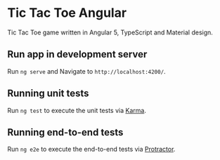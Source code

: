 # Tic Tac Toe Angular

Tic Tac Toe game written in Angular 5, TypeScript and Material design.

## Run app in development server
Run `ng serve` and Navigate to `http://localhost:4200/`.

## Running unit tests
Run `ng test` to execute the unit tests via [Karma](https://karma-runner.github.io).

## Running end-to-end tests
Run `ng e2e` to execute the end-to-end tests via [Protractor](http://www.protractortest.org/).
